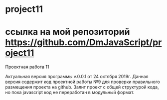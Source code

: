 # project11
# ссылка на мой репозиторий https://github.com/DmJavaScript/project11
Проектная работа 11

Актуальная версия программы v.0.0.1 от 24 октября 2019г.
Данная версия содержит код проектной работы №9 для проверки правильного размещения проекта на github. 
Залит проект с общей структурой кода, но пока javascript код не переработан в модульный формат.
